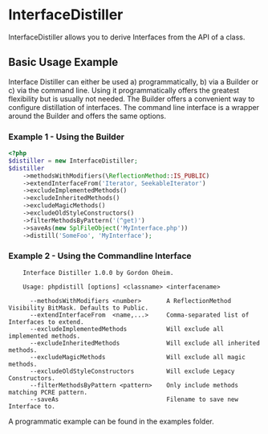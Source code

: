 # InterfaceDistiller

InterfaceDistiller allows you to derive Interfaces from the API of a class.

## Basic Usage Example

Interface Distiller can either be used a) programmatically, b) via a Builder or c) via the 
command line. Using it programmatically offers the greatest flexibility but is usually not 
needed. The Builder offers a convenient way to configure distillation of interfaces. The 
command line interface is a wrapper around the Builder and offers the same options. 

### Example 1 - Using the Builder

```php
<?php
$distiller = new InterfaceDistiller;
$distiller
    ->methodsWithModifiers(\ReflectionMethod::IS_PUBLIC)
    ->extendInterfaceFrom('Iterator, SeekableIterator')
    ->excludeImplementedMethods()
    ->excludeInheritedMethods()
    ->excludeMagicMethods()
    ->excludeOldStyleConstructors()
    ->filterMethodsByPattern('(^get)')
    ->saveAs(new SplFileObject('MyInterface.php'))
    ->distill('SomeFoo', 'MyInterface');
```        

### Example 2 - Using the Commandline Interface

```
    Interface Distiller 1.0.0 by Gordon Oheim.

    Usage: phpdistill [options] <classname> <interfacename>

      --methodsWithModifiers <number>       A ReflectionMethod Visibility BitMask. Defaults to Public.
      --extendInterfaceFrom  <name,...>     Comma-separated list of Interfaces to extend.
      --excludeImplementedMethods           Will exclude all implemented methods.
      --excludeInheritedMethods             Will exclude all inherited methods.
      --excludeMagicMethods                 Will exclude all magic methods.
      --excludeOldStyleConstructors         Will exclude Legacy Constructors.
      --filterMethodsByPattern <pattern>    Only include methods matching PCRE pattern.
      --saveAs                              Filename to save new Interface to.
```

A programmatic example can be found in the examples folder.
